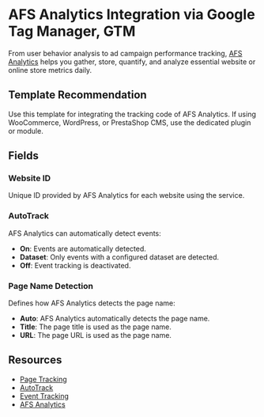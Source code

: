 
# AFS Analytics Integration via Google Tag Manager, GTM
From user behavior analysis to ad campaign performance tracking, [AFS Analytics](https:www.afsanalytics.com) helps you gather, store, quantify, and analyze essential website or online store metrics daily. 

## Template Recommendation
Use this template for integrating the tracking code of AFS Analytics. If using WooCommerce, WordPress, or PrestaShop CMS, use the dedicated plugin or module.

## Fields

### Website ID
Unique ID provided by AFS Analytics for each website using the service.

### AutoTrack
AFS Analytics can automatically detect events:
- **On**: Events are automatically detected.
- **Dataset**: Only events with a configured dataset are detected.
- **Off**: Event tracking is deactivated.

### Page Name Detection
Defines how AFS Analytics detects the page name:
- **Auto**: AFS Analytics automatically detects the page name.
- **Title**: The page title is used as the page name.
- **URL**: The page URL is used as the page name.

## Resources
- [Page Tracking](https://help.afsanalytics.com/en/developers/page-tracking/)
- [AutoTrack](https://help.afsanalytics.com/en/developers/autotrack/)
- [Event Tracking](https://help.afsanalytics.com/en/developers/event-tracking/)
- [AFS Analytics](https:www.afsanalytics.com)


